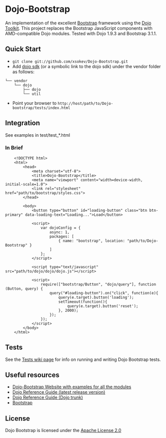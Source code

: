 # Dojo-Bootstrap

An implementation of the excellent [Bootstrap](http://getbootstrap.com) framework using the [Dojo Toolkit](http://dojotoolkit.org). This project replaces the Bootstrap JavaScript components with AMD-compatible Dojo modules. Tested with Dojo 1.9.3 and Bootstrap 3.1.1.

## Quick Start

+ `git clone git://github.com/xsokev/Dojo-Bootstrap.git`
+ Add [dojo sdk](https://github.com/dojo) (or a symbolic link to the dojo sdk) under the vendor folder as follows:
```
└── vendor
    └── dojo
        ├── dojo
        └── util
```
+ Point your browser to `http://host/path/to/Dojo-bootstrap/tests/index.html`

## Integration

See examples in test/test_*.html

### In Brief
```
    <!DOCTYPE html>
    <html>
        <head>
            <meta charset="utf-8">
            <title>Dojo-Bootstrap</title>
            <meta name="viewport" content="width=device-width, initial-scale=1.0">
            <link rel="stylesheet" href="path/to/bootstrap/styles.css">
        </head>
    
        <body>
            <button type="button" id="loading-button" class="btn btn-primary" data-loading-text="Loading...">Load</button>
        
            <script>
                var dojoConfig = {
                    async: 1,
                    packages: [
                        { name: "bootstrap", location: "path/to/Dojo-Bootstrap" }
                    ]
                };
            </script>
        
            <script type="text/javascript" src="path/to/dojo/dojo/dojo.js"></script>
    
            <script>
                require(["bootstrap/Button", "dojo/query"], function (Button, query) {
                    query("#loading-button").on("click", function(e){
                        query(e.target).button('loading');
                        setTimeout(function(){
                            query(e.target).button('reset');
                        }, 2000);
                    });
                });
            </script>
        </body>
    </html>
```
## Tests

See the [Tests wiki page](https://github.com/xsokev/Dojo-Bootstrap/wiki/Tests) for info on running and writing Dojo Bootstrap tests.

## Useful resources

+ [Dojo-Bootstrap Website with examples for all the modules](http://xsokev.github.io/Dojo-Bootstrap/)
+ [Dojo Reference Guide (latest release version)](http://dojotoolkit.org/reference-guide/)
+ [Dojo Reference Guide (Dojo trunk)](http://livedocs.dojotoolkit.org/)
+ [Bootstrap](http://getbootstrap.com/)

## License

Dojo Bootstrap is licensed under the [Apache License 2.0](http://www.apache.org/licenses/LICENSE-2.0)
